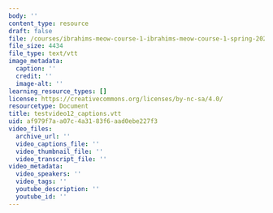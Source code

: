 ```yaml
---
body: ''
content_type: resource
draft: false
file: /courses/ibrahims-meow-course-1-ibrahims-meow-course-1-spring-2022/testvideo12_captions.vtt
file_size: 4434
file_type: text/vtt
image_metadata:
  caption: ''
  credit: ''
  image-alt: ''
learning_resource_types: []
license: https://creativecommons.org/licenses/by-nc-sa/4.0/
resourcetype: Document
title: testvideo12_captions.vtt
uid: af979f7a-a07c-4a31-83f6-aad0ebe227f3
video_files:
  archive_url: ''
  video_captions_file: ''
  video_thumbnail_file: ''
  video_transcript_file: ''
video_metadata:
  video_speakers: ''
  video_tags: ''
  youtube_description: ''
  youtube_id: ''
---
```

